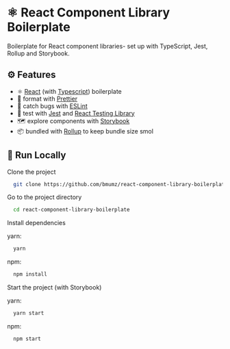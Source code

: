 
# ⚛️  React Component Library Boilerplate

Boilerplate for React component libraries- set up with TypeScript, Jest, Rollup and Storybook.


## ⚙️ Features

- ⚛️ [React](https://reactjs.org/) (with [Typescript](https://www.typescriptlang.org/)) boilerplate 
- 💄 format with [Prettier](https://prettier.io/docs/en/options.html)
- 🐛 catch bugs with [ESLint](https://eslint.org/docs/about/)
- 🧪 test with [Jest](https://jestjs.io/) and [React Testing Library](https://testing-library.com/docs/react-testing-library/intro/)
- 🗺 explore components with [Storybook](https://storybook.js.org/)
- 📦  bundled with [Rollup](https://rollupjs.org/guide/en/) to keep bundle size smol


## 🚀 Run Locally

Clone the project

```bash
  git clone https://github.com/bmumz/react-component-library-boilerplate
```

Go to the project directory

```bash
  cd react-component-library-boilerplate
```

Install dependencies

yarn:
```bash
  yarn
```

npm:
```bash
  npm install
```

Start the project (with Storybook)

yarn:
```bash
  yarn start
```

npm:
```bash
  npm start
```

